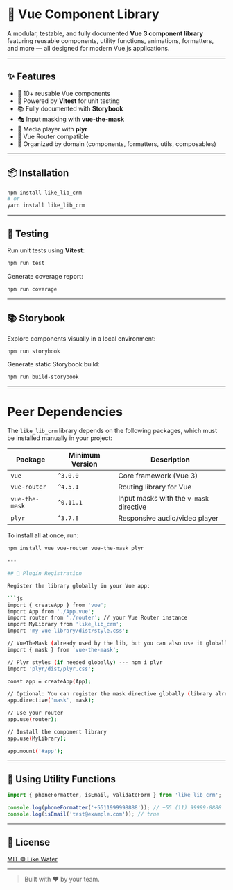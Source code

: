 # 🌟 Vue Component Library

A modular, testable, and fully documented **Vue 3 component library** featuring reusable components, utility functions, animations, formatters, and more — all designed for modern Vue.js applications.

---

## ✨ Features

- 🎨 10+ reusable Vue components
- 🧪 Powered by **Vitest** for unit testing
- 📚 Fully documented with **Storybook**
- 🎭 Input masking with **vue-the-mask**
- 🎥 Media player with **plyr**
- 🧭 Vue Router compatible
- 📁 Organized by domain (components, formatters, utils, composables)

---

## 📦 Installation

```bash
npm install like_lib_crm
# or
yarn install like_lib_crm
```

---

## 🧪 Testing

Run unit tests using **Vitest**:

```bash
npm run test
```

Generate coverage report:

```bash
npm run coverage
```

---

## 📚 Storybook

Explore components visually in a local environment:

```bash
npm run storybook
```

Generate static Storybook build:

```bash
npm run build-storybook
```
---
# Peer Dependencies

The `like_lib_crm` library depends on the following packages, which must be installed manually in your project:

| Package         | Minimum Version | Description                                    |
|-----------------|-----------------|------------------------------------------------|
| `vue`           | `^3.0.0`       | Core framework (Vue 3)                         |
| `vue-router`    | `^4.5.1`       | Routing library for Vue                        |
| `vue-the-mask`  | `^0.11.1`      | Input masks with the `v-mask` directive       |
| `plyr`          | `^3.7.8`       | Responsive audio/video player                  |

To install all at once, run:

```bash
npm install vue vue-router vue-the-mask plyr

---

## 🔌 Plugin Registration

Register the library globally in your Vue app:

```js
import { createApp } from 'vue';
import App from './App.vue';
import router from './router'; // your Vue Router instance
import MyLibrary from 'like_lib_crm';
import 'my-vue-library/dist/style.css';

// VueTheMask (already used by the lib, but you can also use it globally if needed)
import { mask } from 'vue-the-mask';

// Plyr styles (if needed globally) --- npm i plyr
import 'plyr/dist/plyr.css';

const app = createApp(App);

// Optional: You can register the mask directive globally (library already does internally)
app.directive('mask', mask);

// Use your router
app.use(router);

// Install the component library
app.use(MyLibrary);

app.mount('#app');
```
---

## 🧠 Using Utility Functions

```js
import { phoneFormatter, isEmail, validateForm } from 'like_lib_crm';

console.log(phoneFormatter('+5511999998888')); // +55 (11) 99999-8888
console.log(isEmail('test@example.com')); // true

```
---
## 📄 License

[MIT © Like Water](./LICENSE)

---

> Built with ❤️ by your team.